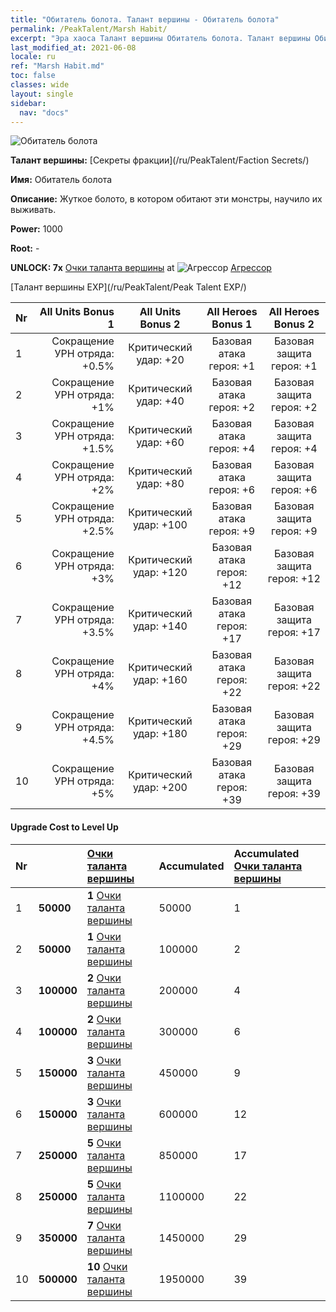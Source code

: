 ```yaml
---
title: "Обитатель болота. Талант вершины - Обитатель болота"
permalink: /PeakTalent/Marsh Habit/
excerpt: "Эра хаоса Талант вершины Обитатель болота. Талант вершины Обитатель болота. Обитатель болота"
last_modified_at: 2021-06-08
locale: ru
ref: "Marsh Habit.md"
toc: false
classes: wide
layout: single
sidebar:
  nav: "docs"
---
```


  ![Обитатель болота](/images/pt/talent_3005.png)

  **Талант вершины:** [Секреты фракции](/ru/PeakTalent/Faction Secrets/)

  **Имя:** Обитатель болота

  **Описание:** Жуткое болото, в котором обитают эти монстры, научило их выживать.

  **Power:** 1000

  **Root:** -

  **UNLOCK: 7x** [Очки таланта вершины](/ItemsRU/con_934/) at ![Агрессор](/images/pt/talent_3004.png) [Агрессор](/ru/PeakTalent/Aggressor/)

  [Талант вершины EXP](/ru/PeakTalent/Peak Talent EXP/)

  | Nr | All Units Bonus 1 | All Units Bonus 2 | All Heroes Bonus 1 | All Heroes Bonus 2 |
  |:---|--------------:|:-------------:|:-------------:|:-------------:|
  | 1 | Сокращение УРН отряда: +0.5% | Критический удар: +20 | Базовая атака героя: +1 | Базовая защита героя: +1 |
  | 2 | Сокращение УРН отряда: +1% | Критический удар: +40 | Базовая атака героя: +2 | Базовая защита героя: +2 |
  | 3 | Сокращение УРН отряда: +1.5% | Критический удар: +60 | Базовая атака героя: +4 | Базовая защита героя: +4 |
  | 4 | Сокращение УРН отряда: +2% | Критический удар: +80 | Базовая атака героя: +6 | Базовая защита героя: +6 |
  | 5 | Сокращение УРН отряда: +2.5% | Критический удар: +100 | Базовая атака героя: +9 | Базовая защита героя: +9 |
  | 6 | Сокращение УРН отряда: +3% | Критический удар: +120 | Базовая атака героя: +12 | Базовая защита героя: +12 |
  | 7 | Сокращение УРН отряда: +3.5% | Критический удар: +140 | Базовая атака героя: +17 | Базовая защита героя: +17 |
  | 8 | Сокращение УРН отряда: +4% | Критический удар: +160 | Базовая атака героя: +22 | Базовая защита героя: +22 |
  | 9 | Сокращение УРН отряда: +4.5% | Критический удар: +180 | Базовая атака героя: +29 | Базовая защита героя: +29 |
  | 10 | Сокращение УРН отряда: +5% | Критический удар: +200 | Базовая атака героя: +39 | Базовая защита героя: +39 |


#### Upgrade Cost to Level Up

  | Nr | <i class="fas fa-coins"/> | [Очки таланта вершины](/ItemsRU/con_934/) | Accumulated <i class="fas fa-coins"/> | Accumulated [Очки таланта вершины](/ItemsRU/con_934/) |
  |:---|:--------------|:-------------|:-------------|:-------------|
  | 1 | **50000** | **1** [Очки таланта вершины](/ItemsRU/con_934/) | 50000 | 1 |
  | 2 | **50000** | **1** [Очки таланта вершины](/ItemsRU/con_934/) | 100000 | 2 |
  | 3 | **100000** | **2** [Очки таланта вершины](/ItemsRU/con_934/) | 200000 | 4 |
  | 4 | **100000** | **2** [Очки таланта вершины](/ItemsRU/con_934/) | 300000 | 6 |
  | 5 | **150000** | **3** [Очки таланта вершины](/ItemsRU/con_934/) | 450000 | 9 |
  | 6 | **150000** | **3** [Очки таланта вершины](/ItemsRU/con_934/) | 600000 | 12 |
  | 7 | **250000** | **5** [Очки таланта вершины](/ItemsRU/con_934/) | 850000 | 17 |
  | 8 | **250000** | **5** [Очки таланта вершины](/ItemsRU/con_934/) | 1100000 | 22 |
  | 9 | **350000** | **7** [Очки таланта вершины](/ItemsRU/con_934/) | 1450000 | 29 |
  | 10 | **500000** | **10** [Очки таланта вершины](/ItemsRU/con_934/) | 1950000 | 39 |
